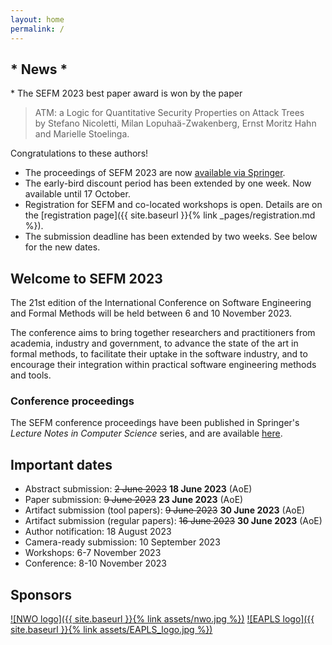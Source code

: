 ```yaml
---
layout: home
permalink: /
---
```


<h2 class="secondH">* News *</h2>
* The SEFM 2023 best paper award is won by the paper  
  
  > ATM: a Logic for Quantitative Security Properties on Attack Trees  
  > by Stefano Nicoletti, Milan Lopuhaä-Zwakenberg, Ernst Moritz Hahn and Marielle Stoelinga.
  
  Congratulations to these authors!
* The proceedings of SEFM 2023 are now [available via Springer](https://link.springer.com/book/10.1007/978-3-031-47115-5).
* The early-bird discount period has been extended by one week. Now available until 17 October.
* Registration for SEFM and co-located workshops is open. Details are on the [registration page]({{ site.baseurl }}{% link _pages/registration.md %}).
* The submission deadline has been extended by two weeks. See below for the new dates.

<h2 class="secondH">Welcome to SEFM 2023</h2>
The 21st edition of the International Conference on Software Engineering and
Formal Methods will be held between 6 and 10 November 2023.

The conference aims to bring together researchers and practitioners from academia,
industry and government, to advance the state of the art in formal methods,
to facilitate their uptake in the software industry, and to encourage their
integration within practical software engineering methods and tools.

### Conference proceedings
The SEFM conference proceedings have been published in Springer's *Lecture Notes in Computer Science* series, and are available [here](https://link.springer.com/book/10.1007/978-3-031-47115-5).

## Important dates
- Abstract submission: ~~2 June 2023~~ **18 June 2023** (AoE)
- Paper submission: ~~9 June 2023~~ **23 June 2023** (AoE)
- Artifact submission (tool papers): ~~9 June 2023~~ **30 June 2023** (AoE)
- Artifact submission (regular papers): ~~16 June 2023~~ **30 June 2023** (AoE)
- Author notification: 18 August 2023
- Camera-ready submission: 10 September 2023
- Workshops: 6-7 November 2023
- Conference: 8-10 November 2023

## Sponsors
[![NWO logo]({{ site.baseurl }}{% link assets/nwo.jpg %})](https://nwo.nl/)
[![EAPLS logo]({{ site.baseurl }}{% link assets/EAPLS_logo.jpg %})](https://eapls.org/)
